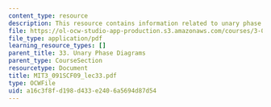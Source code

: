 ```yaml
---
content_type: resource
description: This resource contains information related to unary phase diagrams.
file: https://ol-ocw-studio-app-production.s3.amazonaws.com/courses/3-091sc-introduction-to-solid-state-chemistry-fall-2010/a16c3f8fd198d433e2406a5694d87d54_MIT3_091SCF09_lec33.pdf
file_type: application/pdf
learning_resource_types: []
parent_title: 33. Unary Phase Diagrams
parent_type: CourseSection
resourcetype: Document
title: MIT3_091SCF09_lec33.pdf
type: OCWFile
uid: a16c3f8f-d198-d433-e240-6a5694d87d54
---
```

